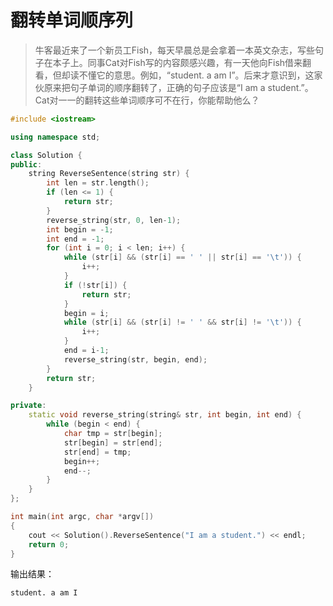 # 翻转单词顺序列

> 牛客最近来了一个新员工Fish，每天早晨总是会拿着一本英文杂志，写些句子在本子上。同事Cat对Fish写的内容颇感兴趣，有一天他向Fish借来翻看，但却读不懂它的意思。例如，“student. a am I”。后来才意识到，这家伙原来把句子单词的顺序翻转了，正确的句子应该是“I am a student.”。Cat对一一的翻转这些单词顺序可不在行，你能帮助他么？

``` cpp
#include <iostream>

using namespace std;

class Solution {
public:
    string ReverseSentence(string str) {
        int len = str.length();
        if (len <= 1) {
            return str;
        }
        reverse_string(str, 0, len-1);
        int begin = -1;
        int end = -1;
        for (int i = 0; i < len; i++) {
            while (str[i] && (str[i] == ' ' || str[i] == '\t')) {
                i++;
            }
            if (!str[i]) {
                return str;
            }
            begin = i;
            while (str[i] && (str[i] != ' ' && str[i] != '\t')) {
                i++;
            }
            end = i-1;
            reverse_string(str, begin, end);
        }
        return str;
    }

private:
    static void reverse_string(string& str, int begin, int end) {
        while (begin < end) {
            char tmp = str[begin];
            str[begin] = str[end];
            str[end] = tmp;
            begin++;
            end--;
        }
    }
};

int main(int argc, char *argv[])
{
    cout << Solution().ReverseSentence("I am a student.") << endl;
    return 0;
}
```

输出结果：

```txt
student. a am I
```
